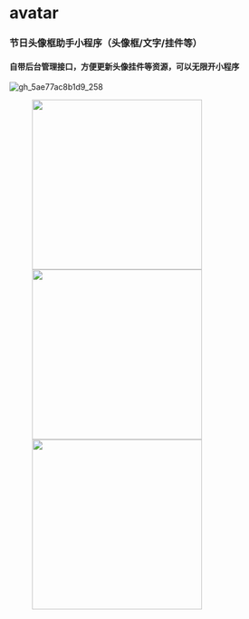 # avatar
### 节日头像框助手小程序（头像框/文字/挂件等）
#### 自带后台管理接口，方便更新头像挂件等资源，可以无限开小程序


![gh_5ae77ac8b1d9_258](https://user-images.githubusercontent.com/6927323/187151336-01a52af1-7804-488e-822d-18daf687283f.jpg)


<figure>
    <img src="https://user-images.githubusercontent.com/6927323/165260169-a9e896b9-25ff-4a3e-8df5-c18e4b35accc.PNG" width="300"> 
    <img src="https://user-images.githubusercontent.com/6927323/165260187-ec241785-74d4-4369-8749-fc18533416dc.PNG" width="300">
    <img src="https://user-images.githubusercontent.com/6927323/165260196-bfdd5c12-2cbe-477c-ab09-4b3e1a5f7ca0.PNG" width="300">
</figure>
